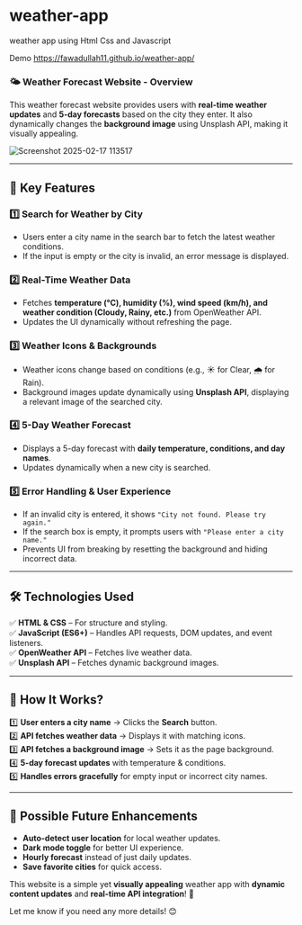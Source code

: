 # weather-app
weather app using Html Css and Javascript

Demo https://fawadullah11.github.io/weather-app/


### 🌤 **Weather Forecast Website - Overview**  

This weather forecast website provides users with **real-time weather updates** and **5-day forecasts** based on the city they enter. It also dynamically changes the **background image** using Unsplash API, making it visually appealing.  


![Screenshot 2025-02-17 113517](https://github.com/user-attachments/assets/51d5a2d0-ed69-4cf6-b751-02d3eeda1b89)

---

## **🔹 Key Features**  
### 1️⃣ **Search for Weather by City**  
- Users enter a city name in the search bar to fetch the latest weather conditions.  
- If the input is empty or the city is invalid, an error message is displayed.  

### 2️⃣ **Real-Time Weather Data**  
- Fetches **temperature (°C), humidity (%), wind speed (km/h), and weather condition (Cloudy, Rainy, etc.)** from OpenWeather API.  
- Updates the UI dynamically without refreshing the page.  

### 3️⃣ **Weather Icons & Backgrounds**  
- Weather icons change based on conditions (e.g., ☀️ for Clear, 🌧️ for Rain).  
- Background images update dynamically using **Unsplash API**, displaying a relevant image of the searched city.  

### 4️⃣ **5-Day Weather Forecast**  
- Displays a 5-day forecast with **daily temperature, conditions, and day names**.  
- Updates dynamically when a new city is searched.  

### 5️⃣ **Error Handling & User Experience**  
- If an invalid city is entered, it shows `"City not found. Please try again."`  
- If the search box is empty, it prompts users with `"Please enter a city name."`  
- Prevents UI from breaking by resetting the background and hiding incorrect data.  

---

## **🛠️ Technologies Used**  
✅ **HTML & CSS** – For structure and styling.  
✅ **JavaScript (ES6+)** – Handles API requests, DOM updates, and event listeners.  
✅ **OpenWeather API** – Fetches live weather data.  
✅ **Unsplash API** – Fetches dynamic background images.  

---

## **📌 How It Works?**
1️⃣ **User enters a city name** → Clicks the **Search** button.  
2️⃣ **API fetches weather data** → Displays it with matching icons.  
3️⃣ **API fetches a background image** → Sets it as the page background.  
4️⃣ **5-day forecast updates** with temperature & conditions.  
5️⃣ **Handles errors gracefully** for empty input or incorrect city names.  

---

## **🎯 Possible Future Enhancements**
- **Auto-detect user location** for local weather updates.  
- **Dark mode toggle** for better UI experience.  
- **Hourly forecast** instead of just daily updates.  
- **Save favorite cities** for quick access.  

This website is a simple yet **visually appealing** weather app with **dynamic content updates** and **real-time API integration**! 🚀  

Let me know if you need any more details! 😊
